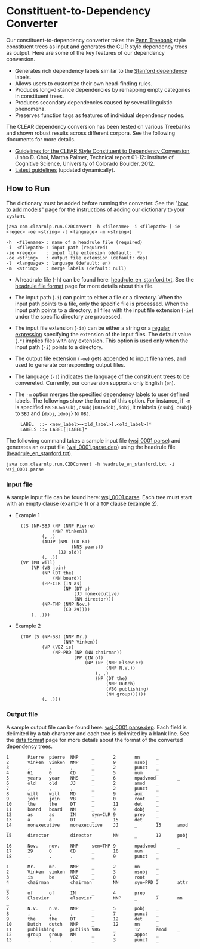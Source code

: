 # Constituent-to-Dependency Converter
Our constituent-to-dependency converter takes the [Penn Treebank](http://www.cis.upenn.edu/~treebank/) style constituent trees as input and generates the CLIR style dependency trees as output. Here are some of the key features of our dependency conversion.

* Generates rich dependency labels similar to the [Stanford dependency](http://nlp.stanford.edu/software/stanford-dependencies.shtml) labels.
* Allows users to customize their own head-finding rules.
* Produces long-distance dependencies by remapping empty categories in constituent trees.
* Produces secondary dependencies caused by several linguistic phenomena.
* Preserves function tags as features of individual dependency nodes.

The CLEAR dependency conversion has been tested on various Treebanks and shown robust results across different corpora. See the following documents for more details.

* [Guidelines for the CLEAR Style Constituent to Dependency Conversion](https://dl.dropbox.com/u/15060914/publications/ics-12.pdf), Jinho D. Choi, Martha Palmer, Technical report 01-12: Institute of Cognitive Science, University of Colorado Boulder, 2012.
* [Latest guidelines](../dependency/dependency_guidelines.md) (updated dynamically).

## How to Run
The dictionary must be added before running the converter. See the "[how to add models](../getting_started/models.md)" page for the instructions of adding our dictionary to your system.

	java com.clearnlp.run.C2DConvert -h <filename> -i <filepath> [-ie <regex> -oe <string> -l <language> -m <string>]
	 
	-h  <filename> : name of a headrule file (required)
	-i  <filepath> : input path (required)
	-ie <regex>    : input file extension (default: .*)
	-oe <string>   : output file extension (default: dep)
	-l  <language> : language (default: en)
	-m  <string>   : merge labels (default: null)

* A headrule file (-h) can be found here: [headrule\_en\_stanford.txt](http://clearnlp.googlecode.com/git/src/main/resources/headrule/headrule_en_stanford.txt). See the [headrule file format](../formats/headrule_file_format.md) page for more details about this file.
* The input path (`-i`) can point to either a file or a directory. When the input path points to a file, only the specific file is processed. When the input path points to a directory, all files with the input file extension (`-ie`) under the specific directory are processed.
* The input file extension (`-ie`) can be either a string or a [regular expression](http://docs.oracle.com/javase/6/docs/api/java/util/regex/Pattern.html) specifying the extension of the input files. The default value (`.*`) implies files with any extension. This option is used only when the input path (`-i`) points to a directory.
* The output file extension (`-oe`) gets appended to input filenames, and used to generate corresponding output files.
* The language (`-l`) indicates the language of the constituent trees to be convereted. Currently, our conversion supports only English (`en`).
* The `-m` option merges the specified dependency labels to user defined labels. The followings show the format of this option. For instance, if `-m` is specified as `SBJ=nsubj,csubj|OBJ=dobj,iobj`, it relabels {`nsubj`, `csubj`} to `SBJ` and {`dobj`, `idobj`} to `OBJ`.
		
		LABEL  ::= <new_label>=<old_label>[,<old_label>]*
		LABELS ::= LABEL[|LABEL]*
		
The following command takes a sample input file ([wsj\_0001.parse](https://github.com/clearnlp/clearnlp/blob/master/src/main/resources/sample/wsj_0001.parse)) and generates an output file ([wsj\_0001.parse.dep](https://github.com/clearnlp/clearnlp/blob/master/src/main/resources/sample/wsj_0001.parse.dep)) using the headrule file ([headrule\_en\_stanford.txt](http://clearnlp.googlecode.com/git/src/main/resources/headrule/headrule_en_stanford.txt)).

	java com.clearnlp.run.C2DConvert -h headrule_en_stanford.txt -i wsj_0001.parse

### Input file
A sample input file can be found here: [wsj\_0001.parse](https://github.com/clearnlp/clearnlp/blob/master/src/main/resources/sample/wsj_0001.parse). Each tree must start with an empty clause (example 1) or a `TOP` clause (example 2).

* Example 1 

		((S (NP-SBJ (NP (NNP Pierre)
	                (NNP Vinken))
	            (, ,)
	            (ADJP (NML (CD 61)
	                       (NNS years))
	                  (JJ old))
	            (, ,))
    	(VP (MD will)
        	(VP (VB join)
	            (NP (DT the)
	                (NN board))
	            (PP-CLR (IN as)
	                    (NP (DT a)
	                        (JJ nonexecutive)
	                        (NN director)))
	            (NP-TMP (NNP Nov.)
	                    (CD 29))))
    		(. .)))
    		
* Example 2

		(TOP (S (NP-SBJ (NNP Mr.)
		                (NNP Vinken))
		        (VP (VBZ is)
		            (NP-PRD (NP (NN chairman))
		                    (PP (IN of)
		                        (NP (NP (NNP Elsevier)
		                                (NNP N.V.))
		                            (, ,)
		                            (NP (DT the)
		                                (NNP Dutch)
		                                (VBG publishing)
		                                (NN group))))))
				(. .)))
				
### Output file
A sample output file can be found here: [wsj\_0001.parse.dep](https://github.com/clearnlp/clearnlp/blob/master/src/main/resources/sample/wsj_0001.parse.dep). Each field is delimited by a tab character and each tree is delimited by a blank line. See the [data format](../formats/data_format.md) page for more details about the format of the converted dependency trees.

	1       Pierre  pierre  NNP     _       2       nn      _
	2       Vinken  vinken  NNP     _       9       nsubj   _
	3       ,       ,       ,       _       2       punct   _
	4       61      0       CD      _       5       num     _
	5       years   year    NNS     _       6       npadvmod        _
	6       old     old     JJ      _       2       amod    _
	7       ,       ,       ,       _       2       punct   _
	8       will    will    MD      _       9       aux     _
	9       join    join    VB      _       0       root    _
	10      the     the     DT      _       11      det     _
	11      board   board   NN      _       9       dobj    _
	12      as      as      IN      syn=CLR 9       prep    _
	13      a       a       DT      _       15      det     _
	14      nonexecutive    nonexecutive    JJ      _       15      amod    _
	15      director        director        NN      _       12      pobj    _
	16      Nov.    nov.    NNP     sem=TMP 9       npadvmod        _
	17      29      0       CD      _       16      num     _
	18      .       .       .       _       9       punct   _
	 
	1       Mr.     mr.     NNP     _       2       nn      _
	2       Vinken  vinken  NNP     _       3       nsubj   _
	3       is      be      VBZ     _       0       root    _
	4       chairman        chairman        NN      syn=PRD 3       attr    _
	5       of      of      IN      _       4       prep    _
	6       Elsevier        elsevier        NNP     _       7       nn      _
	7       N.V.    n.v.    NNP     _       5       pobj    _
	8       ,       ,       ,       _       7       punct   _
	9       the     the     DT      _       12      det     _
	10      Dutch   dutch   NNP     _       12      nn      _
	11      publishing      publish VBG     _       12      amod    _
	12      group   group   NN      _       7       appos   _
	13      .       .       .       _       3       punct   _